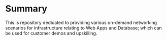 # Summary 
This is repository dedicated to providing various on-demand networking scenarios for infrastructure relating to Web Apps and Database; which can be used for customer demos and upskilling. 
